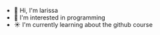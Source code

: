 - 🏴 Hi, I'm larissa
- 🌊 I'm interested in programming
- ☀️ I'm currently learning about the github course
